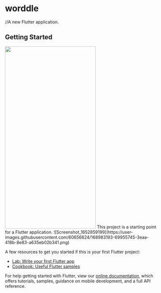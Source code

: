# worddle

//A new Flutter application.



## Getting Started

<img src="https://user-images.githubusercontent.com/60656624/168982658-f54f87f5-bf7c-4809-8fc0-d6392b2c989d.png" width="300" height="600">
This project is a starting point for a Flutter application.
![Screenshot_1652859199](https://user-images.githubusercontent.com/60656624/168983193-69955745-3eaa-418b-8e83-a635eb02b341.png)


A few resources to get you started if this is your first Flutter project:

- [Lab: Write your first Flutter app](https://flutter.dev/docs/get-started/codelab)
- [Cookbook: Useful Flutter samples](https://flutter.dev/docs/cookbook)

For help getting started with Flutter, view our
[online documentation](https://flutter.dev/docs), which offers tutorials,
samples, guidance on mobile development, and a full API reference.
